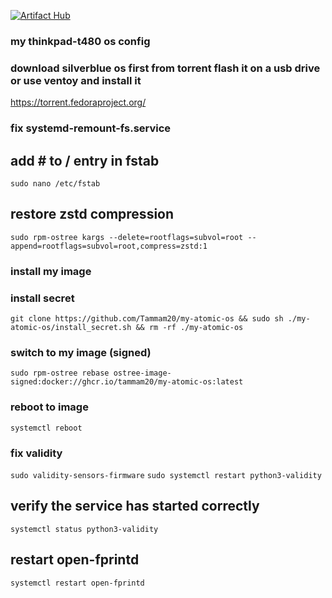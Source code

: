 [![Artifact Hub](https://img.shields.io/endpoint?url=https://artifacthub.io/badge/repository/my-atomic-os)](https://artifacthub.io/packages/search?repo=my-atomic-os)
### my thinkpad-t480 os config

### download silverblue os first from torrent flash it on a usb drive or use ventoy and install it
https://torrent.fedoraproject.org/

### fix systemd-remount-fs.service
## add # to / entry in fstab
`sudo nano /etc/fstab` 

## restore zstd compression
`sudo rpm-ostree kargs --delete=rootflags=subvol=root --append=rootflags=subvol=root,compress=zstd:1`

### install my image

### install secret
`git clone https://github.com/Tammam20/my-atomic-os && sudo sh ./my-atomic-os/install_secret.sh && rm -rf ./my-atomic-os`

### switch to my image (signed)
`sudo rpm-ostree rebase ostree-image-signed:docker://ghcr.io/tammam20/my-atomic-os:latest`

### reboot to image

`systemctl reboot`

### fix validity
`sudo validity-sensors-firmware`
`sudo systemctl restart python3-validity`
## verify the service has started correctly
`systemctl status python3-validity`
## restart open-fprintd
`systemctl restart open-fprintd`

